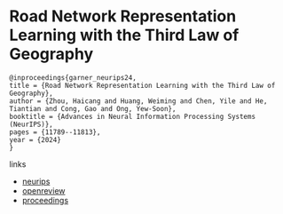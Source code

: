 # Road Network Representation Learning with the Third Law of  Geography

```
@inproceedings{garner_neurips24,
title = {Road Network Representation Learning with the Third Law of  Geography},
author = {Zhou, Haicang and Huang, Weiming and Chen, Yile and He, Tiantian and Cong, Gao and Ong, Yew-Soon},
booktitle = {Advances in Neural Information Processing Systems (NeurIPS)},
pages = {11789--11813},
year = {2024}
}
```

links
- [neurips](https://nips.cc/Conferences/2024/Schedule?showEvent=94142)
- [openreview](https://openreview.net/forum?id=gPtiGRaVcE)
- [proceedings](https://papers.nips.cc//paper_files/paper/2024/hash/15cc8e4a46565dab0c1a1220884bd503-Abstract-Conference.html)
